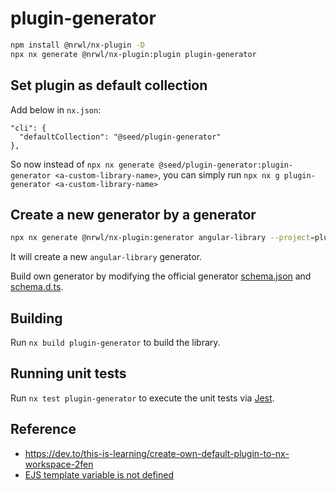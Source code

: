 # plugin-generator

```bash
npm install @nrwl/nx-plugin -D
npx nx generate @nrwl/nx-plugin:plugin plugin-generator
```

## Set plugin as default collection

Add below in `nx.json`:

```
"cli": {
  "defaultCollection": "@seed/plugin-generator"
},
```

So now instead of `npx nx generate @seed/plugin-generator:plugin-generator <a-custom-library-name>`, you can simply run `npx nx g plugin-generator <a-custom-library-name>`

## Create a new generator by a generator

```bash
npx nx generate @nrwl/nx-plugin:generator angular-library --project=plugin-generator
```

It will create a new `angular-library` generator.

Build own generator by modifying the official generator [schema.json](https://github.com/nrwl/nx/blob/master/packages/angular/src/generators/library/schema.json) and [schema.d.ts](https://github.com/nrwl/nx/blob/master/packages/angular/src/generators/library/schema.d.ts).

## Building

Run `nx build plugin-generator` to build the library.

## Running unit tests

Run `nx test plugin-generator` to execute the unit tests via [Jest](https://jestjs.io).

## Reference

- <https://dev.to/this-is-learning/create-own-default-plugin-to-nx-workspace-2fen>
- [EJS template variable is not defined](https://stackoverflow.com/questions/31776471/ejs-template-variable-is-not-defined-on-page-load-and-errors)
